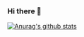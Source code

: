### Hi there 👋
 [![Anurag's github stats](https://github-readme-stats.vercel.app/api?xxt1205=xxt1205)](https://github.com/anuraghazra/github-readme-stats)
<!--
**xxt1205/xxt1205** is a ✨ _special_ ✨ repository because its `README.md` (this file) appears on your GitHub profile.

Here are some ideas to get you started:

- 🔭 I’m currently working on ...
- 🌱 I’m currently learning ...
- 👯 I’m looking to collaborate on ...
- 🤔 I’m looking for help with ...
- 💬 Ask me about ...
- 📫 How to reach me: ...
- 😄 Pronouns: ...
- ⚡ Fun fact: ...
-->
